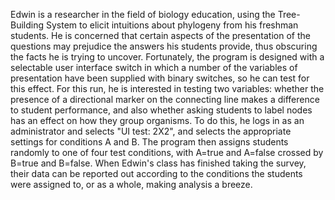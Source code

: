 Edwin is a researcher in the field of biology education, using the Tree-Building System to elicit intuitions about phylogeny from his freshman students. He is concerned that certain aspects of the presentation of the questions may prejudice the answers his students provide, thus obscuring the facts he is trying to uncover. Fortunately, the program is designed with a selectable user interface switch in which a number of the variables of presentation have been supplied with binary switches, so he can test for this effect. For this run, he is interested in testing two variables: whether the presence of a directional marker on the connecting line makes a difference to student performance, and also whether asking students to label nodes has an effect on how they group organisms. To do this, he logs in as an administrator and selects "UI test: 2X2", and selects the appropriate settings for conditions A and B. The program then assigns students randomly to one of four test conditions, with A=true and A=false crossed by B=true and B=false.
When Edwin's class has finished taking the survey, their data can be reported out according to the conditions the students were assigned to, or as a whole, making analysis a breeze.